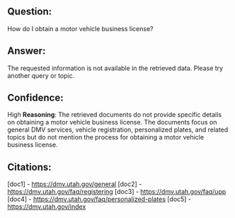## Question: 
How do I obtain a motor vehicle business license?
## Answer: 
The requested information is not available in the retrieved data. Please try another query or topic.
## Confidence: 
High
**Reasoning**: The retrieved documents do not provide specific details on obtaining a motor vehicle business license. The documents focus on general DMV services, vehicle registration, personalized plates, and related topics but do not mention the process for obtaining a motor vehicle business license.

## Citations:
[doc1] - https://dmv.utah.gov/general
[doc2] - https://dmv.utah.gov/faq/registering
[doc3] - https://dmv.utah.gov/faq/upp
[doc4] - https://dmv.utah.gov/faq/personalized-plates
[doc5] - https://dmv.utah.gov/index
